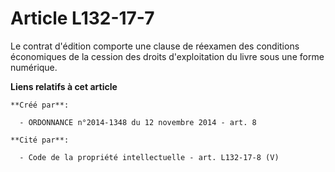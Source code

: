 # Article L132-17-7

Le contrat d'édition comporte une clause de réexamen des conditions économiques de la cession des droits d'exploitation du
livre sous une forme numérique.

**Liens relatifs à cet article**

	**Créé par**:

	  - ORDONNANCE n°2014-1348 du 12 novembre 2014 - art. 8

	**Cité par**:

	  - Code de la propriété intellectuelle - art. L132-17-8 (V)
